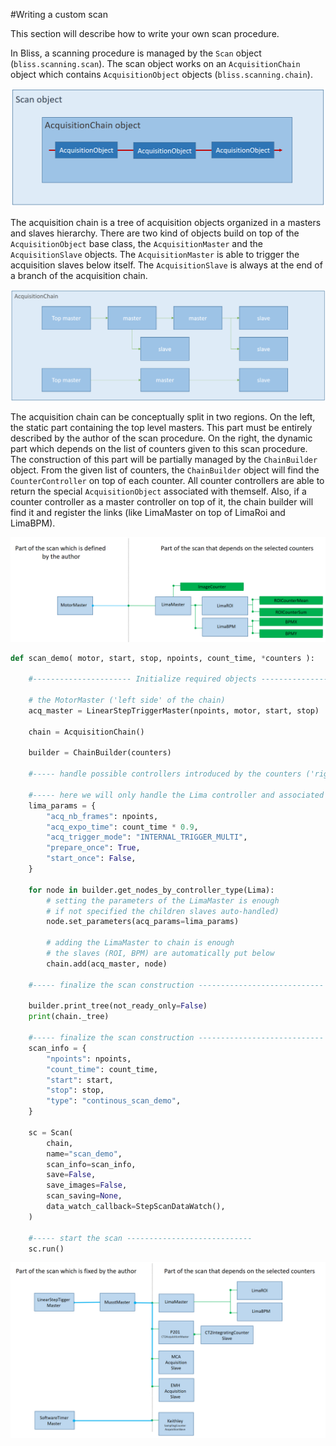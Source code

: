#Writing a custom scan

This section will describe how to write your own scan procedure. 

In Bliss, a scanning procedure is managed by the `Scan` object (`bliss.scanning.scan`).
The scan object works on an `AcquisitionChain` object which contains `AcquisitionObject` objects (`bliss.scanning.chain`).

![Screenshot](img/scan_writing/scan.png)

The acquisition chain is a tree of acquisition objects organized in a masters and slaves hierarchy.
There are two kind of objects build on top of the `AcquisitionObject` base class, the `AcquisitionMaster` and the `AcquisitionSlave` objects.
The `AcquisitionMaster` is able to trigger the acquisition slaves below itself.
The `AcquisitionSlave` is always at the end of a branch of the acquisition chain.

![Screenshot](img/scan_writing/acq_chain.png)


The acquisition chain can be conceptually split in two regions. 
On the left, the static part containing the top level masters. This part must be entirely described by the author of the scan procedure. 
On the right, the dynamic part which depends on the list of counters given to this scan procedure. The construction of this part will be partially managed by the `ChainBuilder` object. From the given list of counters, the `ChainBuilder` object will find the `CounterController` on top of each counter.
All counter controllers are able to return the special `AcquisitionObject` associated with themself.
Also, if a counter controller as a master controller on top of it, the chain builder will find it and register the links (like LimaMaster on top of LimaRoi and LimaBPM). 

![Screenshot](img/scan_writing/chain_struct.png)



```python
def scan_demo( motor, start, stop, npoints, count_time, *counters ):

    #---------------------- Initialize required objects -------------------------------

    # the MotorMaster ('left side' of the chain)
    acq_master = LinearStepTriggerMaster(npoints, motor, start, stop)

    chain = AcquisitionChain()
    
    builder = ChainBuilder(counters)

    #----- handle possible controllers introduced by the counters ('right side' of the chain) ------

    #----- here we will only handle the Lima controller and associated counters such as Images, Rois and BPMs -----
    lima_params = {
        "acq_nb_frames": npoints,
        "acq_expo_time": count_time * 0.9,
        "acq_trigger_mode": "INTERNAL_TRIGGER_MULTI",
        "prepare_once": True,
        "start_once": False,
    }

    for node in builder.get_nodes_by_controller_type(Lima):
        # setting the parameters of the LimaMaster is enough 
        # if not specified the children slaves auto-handled)
        node.set_parameters(acq_params=lima_params) 

        # adding the LimaMaster to chain is enough 
        # the slaves (ROI, BPM) are automatically put below
        chain.add(acq_master, node)                 

    #----- finalize the scan construction ----------------------------

    builder.print_tree(not_ready_only=False)
    print(chain._tree)

    #----- finalize the scan construction ----------------------------
    scan_info = {
        "npoints": npoints,
        "count_time": count_time,
        "start": start,
        "stop": stop,
        "type": "continous_scan_demo",
    }

    sc = Scan(
        chain,
        name="scan_demo",
        scan_info=scan_info,
        save=False,
        save_images=False,
        scan_saving=None,
        data_watch_callback=StepScanDataWatch(),
    )

    #----- start the scan ----------------------------
    sc.run()
```




![Screenshot](img/scan_writing/chain_example.png)
